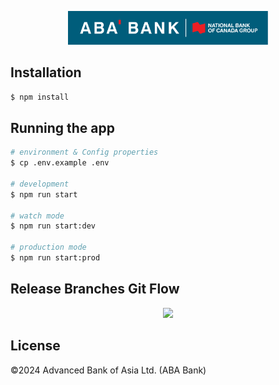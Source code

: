 <p align="center">
  <a href="https://ababank.com/" target="blank"><img src="./docs/ABA-NBC_Long_Signage__2_.svg" width="320" alt="ABA Bank Logo" /></a>
</p>

## Installation

```bash
$ npm install
```

## Running the app

```bash
# environment & Config properties
$ cp .env.example .env

# development
$ npm run start

# watch mode
$ npm run start:dev

# production mode
$ npm run start:prod
```

<!-- ## Test

```bash
# unit tests
$ npm run test

# e2e tests
$ npm run test:e2e

# test coverage
$ npm run test:cov
``` -->

## Release Branches Git Flow

<p align="center">
  <img src="./docs/release-branches-git-flow.png" width="600"/>
</p>

## License

©2024 Advanced Bank of Asia Ltd. (ABA Bank)
